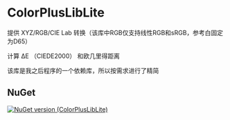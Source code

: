 # ColorPlusLibLite
提供 XYZ/RGB/CIE Lab 转换（该库中RGB仅支持线性RGB和sRGB，参考白固定为D65）

计算 ΔE （CIEDE2000） 和欧几里得距离

该库是我之后程序的一个依赖库，所以按需求进行了精简

## NuGet
[![NuGet version (ColorPlusLibLite)](https://img.shields.io/badge/nuget-ColorPlusLibLite-blue)](https://www.nuget.org/packages/ColorPlusLibLite)